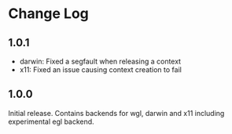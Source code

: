 
# Change Log

## 1.0.1

* darwin: Fixed a segfault when releasing a context
* x11: Fixed an issue causing context creation to fail

## 1.0.0

Initial release. Contains backends for wgl, darwin and x11
including experimental egl backend.
